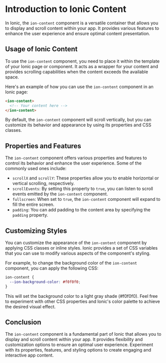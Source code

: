 # Introduction to Ionic Content

In Ionic, the `ion-content` component is a versatile container that allows you to display and scroll content within your app. It provides various features to enhance the user experience and ensure optimal content presentation.

## Usage of Ionic Content

To use the `ion-content` component, you need to place it within the template of your Ionic page or component. It acts as a wrapper for your content and provides scrolling capabilities when the content exceeds the available space.

Here's an example of how you can use the `ion-content` component in an Ionic page:

```html
<ion-content>
  <!-- Your content here -->
</ion-content>
```

By default, the `ion-content` component will scroll vertically, but you can customize its behavior and appearance by using its properties and CSS classes.

## Properties and Features

The `ion-content` component offers various properties and features to control its behavior and enhance the user experience. Some of the commonly used ones include:

- `scrollX` and `scrollY`: These properties allow you to enable horizontal or vertical scrolling, respectively.
- `scrollEvents`: By setting this property to `true`, you can listen to scroll events emitted by the `ion-content` component.
- `fullscreen`: When set to `true`, the `ion-content` component will expand to fill the entire screen.
- `padding`: You can add padding to the content area by specifying the `padding` property.

## Customizing Styles

You can customize the appearance of the `ion-content` component by applying CSS classes or inline styles. Ionic provides a set of CSS variables that you can use to modify various aspects of the component's styling.

For example, to change the background color of the `ion-content` component, you can apply the following CSS:

```css
ion-content {
  --ion-background-color: #f0f0f0;
}
```

This will set the background color to a light gray shade (#f0f0f0). Feel free to experiment with other CSS properties and Ionic's color palette to achieve the desired visual effect.

## Conclusion

The `ion-content` component is a fundamental part of Ionic that allows you to display and scroll content within your app. It provides flexibility and customization options to ensure an optimal user experience. Experiment with its properties, features, and styling options to create engaging and interactive app content.
